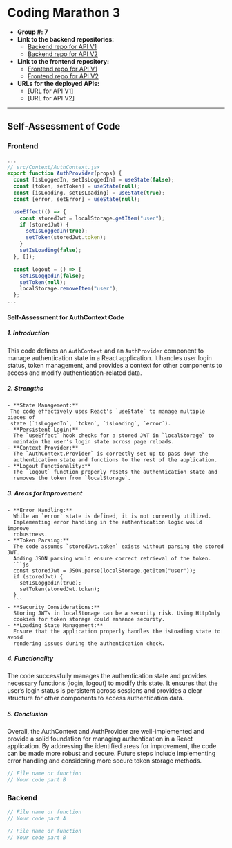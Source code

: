 # Coding Marathon 3

- **Group #: 7**
- **Link to the backend repositories:**
  - [Backend repo for API V1](https://github.com/jiakeke/web-dev-cm3-g7-backend-no-auth)
  - [Backend repo for API V2](https://github.com/jiakeke/web-dev-cm3-g7-backend-auth)
- **Link to the frontend repository:**
  - [Frontend repo for API V1](https://github.com/jiakeke/web-dev-cm3-g7-frontend-no-auth)
  - [Frontend repo for API V2](https://github.com/jiakeke/web-dev-cm3-g7-frontend-auth)
- **URLs for the deployed APIs:**
  - [URL for API V1]
  - [URL for API V2]

---

## Self-Assessment of Code

### Frontend

```js
...
// src/Context/AuthContext.jsx
export function AuthProvider(props) {
  const [isLoggedIn, setIsLoggedIn] = useState(false);
  const [token, setToken] = useState(null);
  const [isLoading, setIsLoading] = useState(true);
  const [error, setError] = useState(null);

  useEffect(() => {
    const storedJwt = localStorage.getItem("user");
    if (storedJwt) {
      setIsLoggedIn(true);
      setToken(storedJwt.token);
    }
    setIsLoading(false);
  }, []);

  const logout = () => {
    setIsLoggedIn(false);
    setToken(null);
    localStorage.removeItem("user");
  };
...
```

#### Self-Assessment for AuthContext Code

##### 1. Introduction
This code defines an `AuthContext` and an `AuthProvider` component to manage
authentication state in a React application. It handles user login status,
token management, and provides a context for other components to access and
modify authentication-related data.

##### 2. Strengths
    - **State Management:**
     The code effectively uses React's `useState` to manage multiple pieces of
     state (`isLoggedIn`, `token`, `isLoading`, `error`).
    - **Persistent Login:**
      The `useEffect` hook checks for a stored JWT in `localStorage` to
      maintain the user's login state across page reloads.
    - **Context Provider:**
      The `AuthContext.Provider` is correctly set up to pass down the
      authentication state and functions to the rest of the application.
    - **Logout Functionality:**
      The `logout` function properly resets the authentication state and
      removes the token from `localStorage`.

##### 3. Areas for Improvement
    - **Error Handling:**
      While an `error` state is defined, it is not currently utilized.
      Implementing error handling in the authentication logic would improve
      robustness.
    - **Token Parsing:**
      The code assumes `storedJwt.token` exists without parsing the stored JWT.
      Adding JSON parsing would ensure correct retrieval of the token.
      ```js
      const storedJwt = JSON.parse(localStorage.getItem("user"));
      if (storedJwt) {
        setIsLoggedIn(true);
        setToken(storedJwt.token);
      }
      ```
    - **Security Considerations:**
      Storing JWTs in localStorage can be a security risk. Using HttpOnly
      cookies for token storage could enhance security.
    - **Loading State Management:**
      Ensure that the application properly handles the isLoading state to avoid
      rendering issues during the authentication check.

##### 4. Functionality
The code successfully manages the authentication state and provides necessary
functions (login, logout) to modify this state. It ensures that the user’s
login status is persistent across sessions and provides a clear structure for
other components to access authentication data.

##### 5. Conclusion
Overall, the AuthContext and AuthProvider are well-implemented and provide a
solid foundation for managing authentication in a React application. By
addressing the identified areas for improvement, the code can be made more
robust and secure. Future steps include implementing error handling and
considering more secure token storage methods.


```js
// File name or function
// Your code part B
```

### Backend

```js
// File name or function
// Your code part A
```

```js
// File name or function
// Your code part B
```
